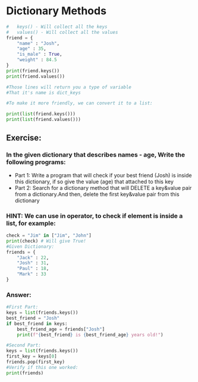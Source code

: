 # Dictionary Methods

```python
#   keys() - Will collect all the keys
#   values() - Will collect all the values
friend = {
    "name" : "Josh",
    "age" : 35,
    "is_male" : True,
    "weight" : 84.5
}
print(friend.keys())
print(friend.values())

#Those lines will return you a type of variable
#That it's name is dict_keys

#To make it more friendly, we can convert it to a list:

print(list(friend.keys()))
print(list(friend.values()))

```
## Exercise:

### In the given dictionary that describes names - age, Write the following programs:
 - Part 1: Write a program that will check if your best friend (Josh) is inside this dictionary, if so give the value (age) that attached to this key
 - Part 2: Search for a dictionary method that will DELETE a key&value pair from a dictionary.And then, delete the first key&value pair from this dictionary

### HINT: We can use in operator, to check if element is inside a list, for example:
```python
check = "Jim" in ["Jim", "John"]
print(check) # Will give True!
#Given Dictionary:
friends = {
    "Jack" : 22,
    "Josh" : 31,
    "Paul" : 18,
    "Mark" : 33
}
```

### Answer:
```python
#First Part:
keys = list(friends.keys())
best_friend = "Josh"
if best_friend in keys:
    best_friend_age = friends["Josh"]
    print(f"{best_friend} is {best_friend_age} years old!")

#Second Part:
keys = list(friends.keys())
first_key = keys[0]
friends.pop(first_key)
#Verify if this one worked:
print(friends)
```
